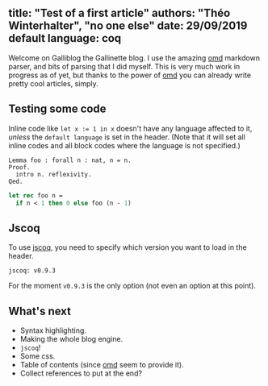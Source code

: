 title: "Test of a first article"
authors: "Théo Winterhalter", "no one else"
date: 29/09/2019
default language: coq
----------------------------------------
Welcome on Galliblog the Gallinette blog. I use the amazing [omd]
markdown parser, and bits of parsing that I did myself.
This is very much work in progress as of yet, but thanks to the power of
[omd] you can already write pretty cool articles, simply.

## Testing some code

Inline code like `let x := 1 in x` doesn't have any language affected to it,
_unless_ the `default language` is set in the header.
(Note that it will set all inline codes and all block codes where the language
is not specified.)

```coq
Lemma foo : forall n : nat, n = n.
Proof.
  intro n. reflexivity.
Qed.
```

```ocaml
let rec foo n =
  if n < 1 then 0 else foo (n - 1)
```

## Jscoq

To use [jscoq], you need to specify which version you want to load in the
header.
```
jscoq: v0.9.3
```
For the moment `v0.9.3` is the only option (not even an option at this point).

## What's next

- Syntax highlighting.
- Making the whole blog engine.
- `jscoq`!
- Some css.
- Table of contents (since [omd] seem to provide it).
- Collect references to put at the end?

[jscoq]: https://github.com/ejgallego/jscoq
[omd]: https://github.com/ocaml/omd
